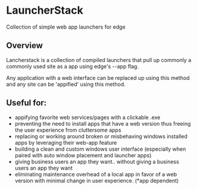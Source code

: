 # LauncherStack
Collection of simple web app launchers for edge

## Overview

Lancherstack is a collection of compiled launchers that pull up commonly a commonly used site as a app using edge's --app flag.  

Any application with a web interface can be replaced up using this method and any site can be 'appified' using this method.

## Useful for:
- appifying favorite web services/pages with a clickable .exe
- preventing the need to install apps that have a web version thus freeing the user experience from cluttersome apps
- replacing or working around broken or misbehaving windows installed apps by leveraging their web-app feature
- building a clean and custom windows user interface (especially when paired with auto window placement and launcher apps)
- giving business users an app they want.. without giving a business users an app they want 
- eliminating maintenance overhead of a local app in favor of a web version with minimal change in user experience.  (*app dependent)
